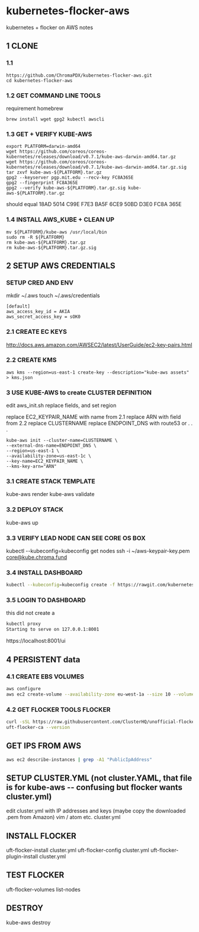 # kubernetes-flocker-aws

kubernetes + flocker on AWS notes

## 1 CLONE

### 1.1

```
https://github.com/ChromaPDX/kubernetes-flocker-aws.git
cd kubernetes-flocker-aws
```

### 1.2 GET COMMAND LINE TOOLS

requirement homebrew

```
brew install wget gpg2 kubectl awscli
```

### 1.3 GET + VERIFY KUBE-AWS

```
export PLATFORM=darwin-amd64
wget https://github.com/coreos/coreos-kubernetes/releases/download/v0.7.1/kube-aws-darwin-amd64.tar.gz
wget https://github.com/coreos/coreos-kubernetes/releases/download/v0.7.1/kube-aws-darwin-amd64.tar.gz.sig
tar zxvf kube-aws-${PLATFORM}.tar.gz
gpg2 --keyserver pgp.mit.edu --recv-key FC8A365E
gpg2 --fingerprint FC8A365E
gpg2 --verify kube-aws-${PLATFORM}.tar.gz.sig kube-aws-${PLATFORM}.tar.gz
```

should equal 18AD 5014 C99E F7E3 BA5F 6CE9 50BD D3E0 FC8A 365E

### 1.4 INSTALL AWS_KUBE + CLEAN UP
```
mv ${PLATFORM}/kube-aws /usr/local/bin
sudo rm -R ${PLATFORM}
rm kube-aws-${PLATFORM}.tar.gz
rm kube-aws-${PLATFORM}.tar.gz.sig
```

## 2 SETUP AWS CREDENTIALS

### SETUP CRED AND ENV

mkdir ~/.aws
touch ~/.aws/credentials

```
[default]
aws_access_key_id = AKIA
aws_secret_access_key = sOK0
```

### 2.1 CREATE EC KEYS

http://docs.aws.amazon.com/AWSEC2/latest/UserGuide/ec2-key-pairs.html

### 2.2 CREATE KMS

```
aws kms --region=us-east-1 create-key --description="kube-aws assets" > kms.json
```

### 3 USE KUBE-AWS to create CLUSTER DEFINITION

edit aws_init.sh replace fields, and set region

replace EC2_KEYPAIR_NAME with name from 2.1
replace ARN with field from 2.2
replace CLUSTERNAME
replace ENDPOINT_DNS with route53 or . . .

```
kube-aws init --cluster-name=CLUSTERNAME \
--external-dns-name=ENDPOINT_DNS \
--region=us-east-1 \
--availability-zone=us-east-1c \
--key-name=EC2_KEYPAIR_NAME \
--kms-key-arn="ARN"
```

### 3.1 CREATE STACK TEMPLATE

kube-aws render
kube-aws validate

### 3.2 DEPLOY STACK

kube-aws up

### 3.3 VERIFY LEAD NODE CAN SEE CORE OS BOX

kubectl --kubeconfig=kubeconfig get nodes
ssh -i ~/aws-keypair-key.pem core@kube.chroma.fund

### 3.4 INSTALL DASHBOARD

```sh
kubectl --kubeconfig=kubeconfig create -f https://rawgit.com/kubernetes/dashboard/master/src/deploy/kubernetes-dashboard.yaml
```

### 3.5 LOGIN TO DASHBOARD

this did not create a
```sh
kubectl proxy
Starting to serve on 127.0.0.1:8001
```

https://localhost:8001/ui

## 4 PERSISTENT data

### 4.1 CREATE EBS VOLUMES

```sh
aws configure
aws ec2 create-volume --availability-zone eu-west-1a --size 10 --volume-type gp2
```

### 4.2 GET FLOCKER TOOLS FLOCKER

```sh
curl -sSL https://raw.githubusercontent.com/ClusterHQ/unofficial-flocker-tools/master/go.sh | sh
uft-flocker-ca --version
```

## GET IPS FROM AWS

```sh
aws ec2 describe-instances | grep -A1 "PublicIpAddress"
```

## SETUP CLUSTER.YML (not cluster.YAML, that file is for kube-aws -- confusing but flocker wants cluster.yml)

edit cluster.yml with IP addresses and keys (maybe copy the downloaded .pem from Amazon)
vim / atom etc. cluster.yml

## INSTALL FLOCKER

uft-flocker-install cluster.yml
uft-flocker-config cluster.yml
uft-flocker-plugin-install cluster.yml

## TEST FLOCKER

uft-flocker-volumes list-nodes

## DESTROY

kube-aws destroy
